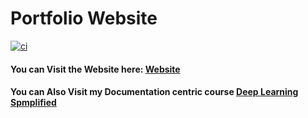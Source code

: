 # Portfolio Website

[![ci](https://github.com/SoumyaCO/Portfolio/actions/workflows/ci.yml/badge.svg)](https://github.com/SoumyaCO/Portfolio/actions/workflows/ci.yml)

#### You can Visit the Website here: [Website](https://soumyaco.github.io/Portfolio/index.html)

#### You can Also Visit my Documentation centric course **[Deep Learning Spmplified](https://soumyaco.github.io/Portfolio/dl/index.html)**
